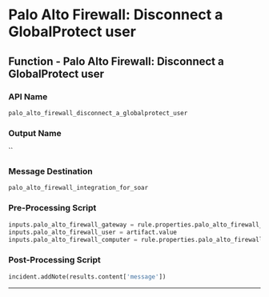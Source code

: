 <!--
    DO NOT MANUALLY EDIT THIS FILE
    THIS FILE IS AUTOMATICALLY GENERATED WITH resilient-sdk codegen
-->

# Palo Alto Firewall: Disconnect a GlobalProtect user

## Function - Palo Alto Firewall: Disconnect a GlobalProtect user

### API Name
`palo_alto_firewall_disconnect_a_globalprotect_user`

### Output Name
``

### Message Destination
`palo_alto_firewall_integration_for_soar`

### Pre-Processing Script
```python
inputs.palo_alto_firewall_gateway = rule.properties.palo_alto_firewall_gateway
inputs.palo_alto_firewall_user = artifact.value
inputs.palo_alto_firewall_computer = rule.properties.palo_alto_firewall_computer
```

### Post-Processing Script
```python
incident.addNote(results.content['message'])
```

---


